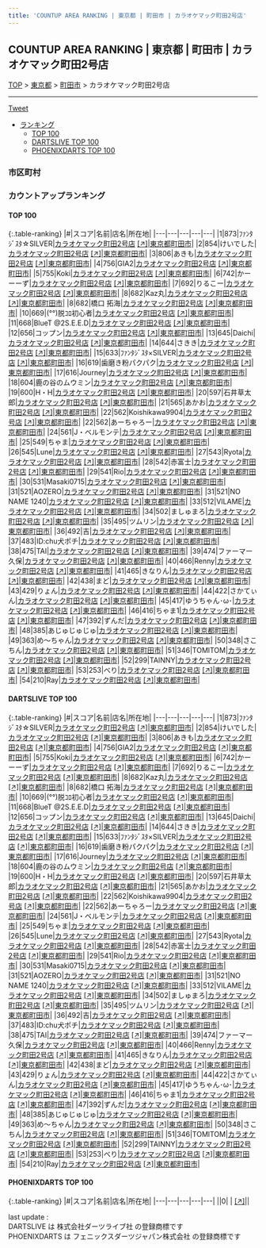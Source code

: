```yaml
---
title: 'COUNTUP AREA RANKING | 東京都 | 町田市 | カラオケマック町田2号店'
---
```

## COUNTUP AREA RANKING | 東京都 | 町田市 | カラオケマック町田2号店

[TOP](/darts/rank/) > [東京都](/darts/rank/東京都/) > [町田市](/darts/rank/東京都/町田市/) > カラオケマック町田2号店

___

<a href="https://twitter.com/share?ref_src=twsrc%5Etfw" data-text="COUNTUP AREA RANKING | 東京都町田市カラオケマック町田2号店" class="twitter-share-button" data-hashtags="DARTSLIVE,PHOENIXDARTS,darts,ダーツ" data-show-count="false">Tweet</a>

* [ランキング](#カウントアップランキング)
    * [TOP 100](#top-100)
    * [DARTSLIVE TOP 100](#dartslive-top-100)
    * [PHOENIXDARTS TOP 100](#phoenixdarts-top-100)

### 市区町村

<ul>

</ul>

### カウントアップランキング

#### TOP 100



{:.table-ranking}
|#|スコア|名前|店名|所在地|
|---|---|---|---|---|
|1|873|<span class="rank-name-dl">ﾌｧﾝﾀｼﾞｽﾀ☆SILVER</span>|<a href="/darts/rank/shops/df2ae448c9812f00a3f63593b5358cc4.html">カラオケマック町田2号店</a> <a href="https://search.dartslive.com/jp/shop/df2ae448c9812f00a3f63593b5358cc4">[↗]</a>|<a href="/darts/rank/東京都/町田市">東京都町田市</a>|
|2|854|<span class="rank-name-dl">けいでした</span>|<a href="/darts/rank/shops/df2ae448c9812f00a3f63593b5358cc4.html">カラオケマック町田2号店</a> <a href="https://search.dartslive.com/jp/shop/df2ae448c9812f00a3f63593b5358cc4">[↗]</a>|<a href="/darts/rank/東京都/町田市">東京都町田市</a>|
|3|806|<span class="rank-name-dl">あきも</span>|<a href="/darts/rank/shops/df2ae448c9812f00a3f63593b5358cc4.html">カラオケマック町田2号店</a> <a href="https://search.dartslive.com/jp/shop/df2ae448c9812f00a3f63593b5358cc4">[↗]</a>|<a href="/darts/rank/東京都/町田市">東京都町田市</a>|
|4|756|<span class="rank-name-dl">GIA2</span>|<a href="/darts/rank/shops/df2ae448c9812f00a3f63593b5358cc4.html">カラオケマック町田2号店</a> <a href="https://search.dartslive.com/jp/shop/df2ae448c9812f00a3f63593b5358cc4">[↗]</a>|<a href="/darts/rank/東京都/町田市">東京都町田市</a>|
|5|755|<span class="rank-name-dl">Koki</span>|<a href="/darts/rank/shops/df2ae448c9812f00a3f63593b5358cc4.html">カラオケマック町田2号店</a> <a href="https://search.dartslive.com/jp/shop/df2ae448c9812f00a3f63593b5358cc4">[↗]</a>|<a href="/darts/rank/東京都/町田市">東京都町田市</a>|
|6|742|<span class="rank-name-dl">かーーーず</span>|<a href="/darts/rank/shops/df2ae448c9812f00a3f63593b5358cc4.html">カラオケマック町田2号店</a> <a href="https://search.dartslive.com/jp/shop/df2ae448c9812f00a3f63593b5358cc4">[↗]</a>|<a href="/darts/rank/東京都/町田市">東京都町田市</a>|
|7|692|<span class="rank-name-dl">りるこー</span>|<a href="/darts/rank/shops/df2ae448c9812f00a3f63593b5358cc4.html">カラオケマック町田2号店</a> <a href="https://search.dartslive.com/jp/shop/df2ae448c9812f00a3f63593b5358cc4">[↗]</a>|<a href="/darts/rank/東京都/町田市">東京都町田市</a>|
|8|682|<span class="rank-name-dl">Kaz丸</span>|<a href="/darts/rank/shops/df2ae448c9812f00a3f63593b5358cc4.html">カラオケマック町田2号店</a> <a href="https://search.dartslive.com/jp/shop/df2ae448c9812f00a3f63593b5358cc4">[↗]</a>|<a href="/darts/rank/東京都/町田市">東京都町田市</a>|
|8|682|<span class="rank-name-dl">橋口 拓海</span>|<a href="/darts/rank/shops/df2ae448c9812f00a3f63593b5358cc4.html">カラオケマック町田2号店</a> <a href="https://search.dartslive.com/jp/shop/df2ae448c9812f00a3f63593b5358cc4">[↗]</a>|<a href="/darts/rank/東京都/町田市">東京都町田市</a>|
|10|669|<span class="rank-name-dl">(°°)脱ｺﾛ初心者</span>|<a href="/darts/rank/shops/df2ae448c9812f00a3f63593b5358cc4.html">カラオケマック町田2号店</a> <a href="https://search.dartslive.com/jp/shop/df2ae448c9812f00a3f63593b5358cc4">[↗]</a>|<a href="/darts/rank/東京都/町田市">東京都町田市</a>|
|11|668|<span class="rank-name-dl">BlueT @2S.E.E.D</span>|<a href="/darts/rank/shops/df2ae448c9812f00a3f63593b5358cc4.html">カラオケマック町田2号店</a> <a href="https://search.dartslive.com/jp/shop/df2ae448c9812f00a3f63593b5358cc4">[↗]</a>|<a href="/darts/rank/東京都/町田市">東京都町田市</a>|
|12|656|<span class="rank-name-dl">コップン</span>|<a href="/darts/rank/shops/df2ae448c9812f00a3f63593b5358cc4.html">カラオケマック町田2号店</a> <a href="https://search.dartslive.com/jp/shop/df2ae448c9812f00a3f63593b5358cc4">[↗]</a>|<a href="/darts/rank/東京都/町田市">東京都町田市</a>|
|13|645|<span class="rank-name-dl">Daichi</span>|<a href="/darts/rank/shops/df2ae448c9812f00a3f63593b5358cc4.html">カラオケマック町田2号店</a> <a href="https://search.dartslive.com/jp/shop/df2ae448c9812f00a3f63593b5358cc4">[↗]</a>|<a href="/darts/rank/東京都/町田市">東京都町田市</a>|
|14|644|<span class="rank-name-dl">さきき</span>|<a href="/darts/rank/shops/df2ae448c9812f00a3f63593b5358cc4.html">カラオケマック町田2号店</a> <a href="https://search.dartslive.com/jp/shop/df2ae448c9812f00a3f63593b5358cc4">[↗]</a>|<a href="/darts/rank/東京都/町田市">東京都町田市</a>|
|15|633|<span class="rank-name-dl">ﾌｧﾝﾀｼﾞｽﾀ×SILVER</span>|<a href="/darts/rank/shops/df2ae448c9812f00a3f63593b5358cc4.html">カラオケマック町田2号店</a> <a href="https://search.dartslive.com/jp/shop/df2ae448c9812f00a3f63593b5358cc4">[↗]</a>|<a href="/darts/rank/東京都/町田市">東京都町田市</a>|
|16|619|<span class="rank-name-dl">歯磨き粉パクパク</span>|<a href="/darts/rank/shops/df2ae448c9812f00a3f63593b5358cc4.html">カラオケマック町田2号店</a> <a href="https://search.dartslive.com/jp/shop/df2ae448c9812f00a3f63593b5358cc4">[↗]</a>|<a href="/darts/rank/東京都/町田市">東京都町田市</a>|
|17|616|<span class="rank-name-dl">Journey</span>|<a href="/darts/rank/shops/df2ae448c9812f00a3f63593b5358cc4.html">カラオケマック町田2号店</a> <a href="https://search.dartslive.com/jp/shop/df2ae448c9812f00a3f63593b5358cc4">[↗]</a>|<a href="/darts/rank/東京都/町田市">東京都町田市</a>|
|18|604|<span class="rank-name-dl">鹿の谷のムウミン</span>|<a href="/darts/rank/shops/df2ae448c9812f00a3f63593b5358cc4.html">カラオケマック町田2号店</a> <a href="https://search.dartslive.com/jp/shop/df2ae448c9812f00a3f63593b5358cc4">[↗]</a>|<a href="/darts/rank/東京都/町田市">東京都町田市</a>|
|19|600|<span class="rank-name-dl">H・H</span>|<a href="/darts/rank/shops/df2ae448c9812f00a3f63593b5358cc4.html">カラオケマック町田2号店</a> <a href="https://search.dartslive.com/jp/shop/df2ae448c9812f00a3f63593b5358cc4">[↗]</a>|<a href="/darts/rank/東京都/町田市">東京都町田市</a>|
|20|597|<span class="rank-name-dl">石井草太郎</span>|<a href="/darts/rank/shops/df2ae448c9812f00a3f63593b5358cc4.html">カラオケマック町田2号店</a> <a href="https://search.dartslive.com/jp/shop/df2ae448c9812f00a3f63593b5358cc4">[↗]</a>|<a href="/darts/rank/東京都/町田市">東京都町田市</a>|
|21|565|<span class="rank-name-dl">あかお</span>|<a href="/darts/rank/shops/df2ae448c9812f00a3f63593b5358cc4.html">カラオケマック町田2号店</a> <a href="https://search.dartslive.com/jp/shop/df2ae448c9812f00a3f63593b5358cc4">[↗]</a>|<a href="/darts/rank/東京都/町田市">東京都町田市</a>|
|22|562|<span class="rank-name-dl">Koishikawa9904</span>|<a href="/darts/rank/shops/df2ae448c9812f00a3f63593b5358cc4.html">カラオケマック町田2号店</a> <a href="https://search.dartslive.com/jp/shop/df2ae448c9812f00a3f63593b5358cc4">[↗]</a>|<a href="/darts/rank/東京都/町田市">東京都町田市</a>|
|22|562|<span class="rank-name-dl">あーちゃろー</span>|<a href="/darts/rank/shops/df2ae448c9812f00a3f63593b5358cc4.html">カラオケマック町田2号店</a> <a href="https://search.dartslive.com/jp/shop/df2ae448c9812f00a3f63593b5358cc4">[↗]</a>|<a href="/darts/rank/東京都/町田市">東京都町田市</a>|
|24|561|<span class="rank-name-dl">J・ベルモンテ</span>|<a href="/darts/rank/shops/df2ae448c9812f00a3f63593b5358cc4.html">カラオケマック町田2号店</a> <a href="https://search.dartslive.com/jp/shop/df2ae448c9812f00a3f63593b5358cc4">[↗]</a>|<a href="/darts/rank/東京都/町田市">東京都町田市</a>|
|25|549|<span class="rank-name-dl">ちゃま</span>|<a href="/darts/rank/shops/df2ae448c9812f00a3f63593b5358cc4.html">カラオケマック町田2号店</a> <a href="https://search.dartslive.com/jp/shop/df2ae448c9812f00a3f63593b5358cc4">[↗]</a>|<a href="/darts/rank/東京都/町田市">東京都町田市</a>|
|26|545|<span class="rank-name-dl">Lune</span>|<a href="/darts/rank/shops/df2ae448c9812f00a3f63593b5358cc4.html">カラオケマック町田2号店</a> <a href="https://search.dartslive.com/jp/shop/df2ae448c9812f00a3f63593b5358cc4">[↗]</a>|<a href="/darts/rank/東京都/町田市">東京都町田市</a>|
|27|543|<span class="rank-name-dl">Ryota</span>|<a href="/darts/rank/shops/df2ae448c9812f00a3f63593b5358cc4.html">カラオケマック町田2号店</a> <a href="https://search.dartslive.com/jp/shop/df2ae448c9812f00a3f63593b5358cc4">[↗]</a>|<a href="/darts/rank/東京都/町田市">東京都町田市</a>|
|28|542|<span class="rank-name-dl">赤富士</span>|<a href="/darts/rank/shops/df2ae448c9812f00a3f63593b5358cc4.html">カラオケマック町田2号店</a> <a href="https://search.dartslive.com/jp/shop/df2ae448c9812f00a3f63593b5358cc4">[↗]</a>|<a href="/darts/rank/東京都/町田市">東京都町田市</a>|
|29|541|<span class="rank-name-dl">Rio</span>|<a href="/darts/rank/shops/df2ae448c9812f00a3f63593b5358cc4.html">カラオケマック町田2号店</a> <a href="https://search.dartslive.com/jp/shop/df2ae448c9812f00a3f63593b5358cc4">[↗]</a>|<a href="/darts/rank/東京都/町田市">東京都町田市</a>|
|30|531|<span class="rank-name-dl">Masaki0715</span>|<a href="/darts/rank/shops/df2ae448c9812f00a3f63593b5358cc4.html">カラオケマック町田2号店</a> <a href="https://search.dartslive.com/jp/shop/df2ae448c9812f00a3f63593b5358cc4">[↗]</a>|<a href="/darts/rank/東京都/町田市">東京都町田市</a>|
|31|521|<span class="rank-name-dl">AOZERO</span>|<a href="/darts/rank/shops/df2ae448c9812f00a3f63593b5358cc4.html">カラオケマック町田2号店</a> <a href="https://search.dartslive.com/jp/shop/df2ae448c9812f00a3f63593b5358cc4">[↗]</a>|<a href="/darts/rank/東京都/町田市">東京都町田市</a>|
|31|521|<span class="rank-name-dl">NO NAME 1240</span>|<a href="/darts/rank/shops/df2ae448c9812f00a3f63593b5358cc4.html">カラオケマック町田2号店</a> <a href="https://search.dartslive.com/jp/shop/df2ae448c9812f00a3f63593b5358cc4">[↗]</a>|<a href="/darts/rank/東京都/町田市">東京都町田市</a>|
|33|512|<span class="rank-name-dl">VILAME</span>|<a href="/darts/rank/shops/df2ae448c9812f00a3f63593b5358cc4.html">カラオケマック町田2号店</a> <a href="https://search.dartslive.com/jp/shop/df2ae448c9812f00a3f63593b5358cc4">[↗]</a>|<a href="/darts/rank/東京都/町田市">東京都町田市</a>|
|34|502|<span class="rank-name-dl">ましゅまろ</span>|<a href="/darts/rank/shops/df2ae448c9812f00a3f63593b5358cc4.html">カラオケマック町田2号店</a> <a href="https://search.dartslive.com/jp/shop/df2ae448c9812f00a3f63593b5358cc4">[↗]</a>|<a href="/darts/rank/東京都/町田市">東京都町田市</a>|
|35|495|<span class="rank-name-dl">ツムリン</span>|<a href="/darts/rank/shops/df2ae448c9812f00a3f63593b5358cc4.html">カラオケマック町田2号店</a> <a href="https://search.dartslive.com/jp/shop/df2ae448c9812f00a3f63593b5358cc4">[↗]</a>|<a href="/darts/rank/東京都/町田市">東京都町田市</a>|
|36|492|<span class="rank-name-dl">吉</span>|<a href="/darts/rank/shops/df2ae448c9812f00a3f63593b5358cc4.html">カラオケマック町田2号店</a> <a href="https://search.dartslive.com/jp/shop/df2ae448c9812f00a3f63593b5358cc4">[↗]</a>|<a href="/darts/rank/東京都/町田市">東京都町田市</a>|
|37|483|<span class="rank-name-dl">ID:chu犬ポチ</span>|<a href="/darts/rank/shops/df2ae448c9812f00a3f63593b5358cc4.html">カラオケマック町田2号店</a> <a href="https://search.dartslive.com/jp/shop/df2ae448c9812f00a3f63593b5358cc4">[↗]</a>|<a href="/darts/rank/東京都/町田市">東京都町田市</a>|
|38|475|<span class="rank-name-dl">TAI</span>|<a href="/darts/rank/shops/df2ae448c9812f00a3f63593b5358cc4.html">カラオケマック町田2号店</a> <a href="https://search.dartslive.com/jp/shop/df2ae448c9812f00a3f63593b5358cc4">[↗]</a>|<a href="/darts/rank/東京都/町田市">東京都町田市</a>|
|39|474|<span class="rank-name-dl">ファーマー久保</span>|<a href="/darts/rank/shops/df2ae448c9812f00a3f63593b5358cc4.html">カラオケマック町田2号店</a> <a href="https://search.dartslive.com/jp/shop/df2ae448c9812f00a3f63593b5358cc4">[↗]</a>|<a href="/darts/rank/東京都/町田市">東京都町田市</a>|
|40|466|<span class="rank-name-dl">Renny</span>|<a href="/darts/rank/shops/df2ae448c9812f00a3f63593b5358cc4.html">カラオケマック町田2号店</a> <a href="https://search.dartslive.com/jp/shop/df2ae448c9812f00a3f63593b5358cc4">[↗]</a>|<a href="/darts/rank/東京都/町田市">東京都町田市</a>|
|41|465|<span class="rank-name-dl">きなりん</span>|<a href="/darts/rank/shops/df2ae448c9812f00a3f63593b5358cc4.html">カラオケマック町田2号店</a> <a href="https://search.dartslive.com/jp/shop/df2ae448c9812f00a3f63593b5358cc4">[↗]</a>|<a href="/darts/rank/東京都/町田市">東京都町田市</a>|
|42|438|<span class="rank-name-dl">まど</span>|<a href="/darts/rank/shops/df2ae448c9812f00a3f63593b5358cc4.html">カラオケマック町田2号店</a> <a href="https://search.dartslive.com/jp/shop/df2ae448c9812f00a3f63593b5358cc4">[↗]</a>|<a href="/darts/rank/東京都/町田市">東京都町田市</a>|
|43|429|<span class="rank-name-dl">りょん</span>|<a href="/darts/rank/shops/df2ae448c9812f00a3f63593b5358cc4.html">カラオケマック町田2号店</a> <a href="https://search.dartslive.com/jp/shop/df2ae448c9812f00a3f63593b5358cc4">[↗]</a>|<a href="/darts/rank/東京都/町田市">東京都町田市</a>|
|44|422|<span class="rank-name-dl">さかてぃん</span>|<a href="/darts/rank/shops/df2ae448c9812f00a3f63593b5358cc4.html">カラオケマック町田2号店</a> <a href="https://search.dartslive.com/jp/shop/df2ae448c9812f00a3f63593b5358cc4">[↗]</a>|<a href="/darts/rank/東京都/町田市">東京都町田市</a>|
|45|417|<span class="rank-name-dl">ゆうちゃん･ω･</span>|<a href="/darts/rank/shops/df2ae448c9812f00a3f63593b5358cc4.html">カラオケマック町田2号店</a> <a href="https://search.dartslive.com/jp/shop/df2ae448c9812f00a3f63593b5358cc4">[↗]</a>|<a href="/darts/rank/東京都/町田市">東京都町田市</a>|
|46|416|<span class="rank-name-dl">ちゃま1</span>|<a href="/darts/rank/shops/df2ae448c9812f00a3f63593b5358cc4.html">カラオケマック町田2号店</a> <a href="https://search.dartslive.com/jp/shop/df2ae448c9812f00a3f63593b5358cc4">[↗]</a>|<a href="/darts/rank/東京都/町田市">東京都町田市</a>|
|47|392|<span class="rank-name-dl">ずんだ</span>|<a href="/darts/rank/shops/df2ae448c9812f00a3f63593b5358cc4.html">カラオケマック町田2号店</a> <a href="https://search.dartslive.com/jp/shop/df2ae448c9812f00a3f63593b5358cc4">[↗]</a>|<a href="/darts/rank/東京都/町田市">東京都町田市</a>|
|48|385|<span class="rank-name-dl">あじゅじゅじゅ</span>|<a href="/darts/rank/shops/df2ae448c9812f00a3f63593b5358cc4.html">カラオケマック町田2号店</a> <a href="https://search.dartslive.com/jp/shop/df2ae448c9812f00a3f63593b5358cc4">[↗]</a>|<a href="/darts/rank/東京都/町田市">東京都町田市</a>|
|49|363|<span class="rank-name-dl">め〜ちゃん</span>|<a href="/darts/rank/shops/df2ae448c9812f00a3f63593b5358cc4.html">カラオケマック町田2号店</a> <a href="https://search.dartslive.com/jp/shop/df2ae448c9812f00a3f63593b5358cc4">[↗]</a>|<a href="/darts/rank/東京都/町田市">東京都町田市</a>|
|50|348|<span class="rank-name-dl">さこちん</span>|<a href="/darts/rank/shops/df2ae448c9812f00a3f63593b5358cc4.html">カラオケマック町田2号店</a> <a href="https://search.dartslive.com/jp/shop/df2ae448c9812f00a3f63593b5358cc4">[↗]</a>|<a href="/darts/rank/東京都/町田市">東京都町田市</a>|
|51|346|<span class="rank-name-dl">TOMlTOM</span>|<a href="/darts/rank/shops/df2ae448c9812f00a3f63593b5358cc4.html">カラオケマック町田2号店</a> <a href="https://search.dartslive.com/jp/shop/df2ae448c9812f00a3f63593b5358cc4">[↗]</a>|<a href="/darts/rank/東京都/町田市">東京都町田市</a>|
|52|299|<span class="rank-name-dl">TAINNY</span>|<a href="/darts/rank/shops/df2ae448c9812f00a3f63593b5358cc4.html">カラオケマック町田2号店</a> <a href="https://search.dartslive.com/jp/shop/df2ae448c9812f00a3f63593b5358cc4">[↗]</a>|<a href="/darts/rank/東京都/町田市">東京都町田市</a>|
|53|253|<span class="rank-name-dl">べり</span>|<a href="/darts/rank/shops/df2ae448c9812f00a3f63593b5358cc4.html">カラオケマック町田2号店</a> <a href="https://search.dartslive.com/jp/shop/df2ae448c9812f00a3f63593b5358cc4">[↗]</a>|<a href="/darts/rank/東京都/町田市">東京都町田市</a>|
|54|210|<span class="rank-name-dl">Ray</span>|<a href="/darts/rank/shops/df2ae448c9812f00a3f63593b5358cc4.html">カラオケマック町田2号店</a> <a href="https://search.dartslive.com/jp/shop/df2ae448c9812f00a3f63593b5358cc4">[↗]</a>|<a href="/darts/rank/東京都/町田市">東京都町田市</a>|


#### DARTSLIVE TOP 100



{:.table-ranking}
|#|スコア|名前|店名|所在地|
|---|---|---|---|---|
|1|873|<span class="rank-name-dl">ﾌｧﾝﾀｼﾞｽﾀ☆SILVER</span>|<a href="/darts/rank/shops/df2ae448c9812f00a3f63593b5358cc4.html">カラオケマック町田2号店</a> <a href="https://search.dartslive.com/jp/shop/df2ae448c9812f00a3f63593b5358cc4">[↗]</a>|<a href="/darts/rank/東京都/町田市">東京都町田市</a>|
|2|854|<span class="rank-name-dl">けいでした</span>|<a href="/darts/rank/shops/df2ae448c9812f00a3f63593b5358cc4.html">カラオケマック町田2号店</a> <a href="https://search.dartslive.com/jp/shop/df2ae448c9812f00a3f63593b5358cc4">[↗]</a>|<a href="/darts/rank/東京都/町田市">東京都町田市</a>|
|3|806|<span class="rank-name-dl">あきも</span>|<a href="/darts/rank/shops/df2ae448c9812f00a3f63593b5358cc4.html">カラオケマック町田2号店</a> <a href="https://search.dartslive.com/jp/shop/df2ae448c9812f00a3f63593b5358cc4">[↗]</a>|<a href="/darts/rank/東京都/町田市">東京都町田市</a>|
|4|756|<span class="rank-name-dl">GIA2</span>|<a href="/darts/rank/shops/df2ae448c9812f00a3f63593b5358cc4.html">カラオケマック町田2号店</a> <a href="https://search.dartslive.com/jp/shop/df2ae448c9812f00a3f63593b5358cc4">[↗]</a>|<a href="/darts/rank/東京都/町田市">東京都町田市</a>|
|5|755|<span class="rank-name-dl">Koki</span>|<a href="/darts/rank/shops/df2ae448c9812f00a3f63593b5358cc4.html">カラオケマック町田2号店</a> <a href="https://search.dartslive.com/jp/shop/df2ae448c9812f00a3f63593b5358cc4">[↗]</a>|<a href="/darts/rank/東京都/町田市">東京都町田市</a>|
|6|742|<span class="rank-name-dl">かーーーず</span>|<a href="/darts/rank/shops/df2ae448c9812f00a3f63593b5358cc4.html">カラオケマック町田2号店</a> <a href="https://search.dartslive.com/jp/shop/df2ae448c9812f00a3f63593b5358cc4">[↗]</a>|<a href="/darts/rank/東京都/町田市">東京都町田市</a>|
|7|692|<span class="rank-name-dl">りるこー</span>|<a href="/darts/rank/shops/df2ae448c9812f00a3f63593b5358cc4.html">カラオケマック町田2号店</a> <a href="https://search.dartslive.com/jp/shop/df2ae448c9812f00a3f63593b5358cc4">[↗]</a>|<a href="/darts/rank/東京都/町田市">東京都町田市</a>|
|8|682|<span class="rank-name-dl">Kaz丸</span>|<a href="/darts/rank/shops/df2ae448c9812f00a3f63593b5358cc4.html">カラオケマック町田2号店</a> <a href="https://search.dartslive.com/jp/shop/df2ae448c9812f00a3f63593b5358cc4">[↗]</a>|<a href="/darts/rank/東京都/町田市">東京都町田市</a>|
|8|682|<span class="rank-name-dl">橋口 拓海</span>|<a href="/darts/rank/shops/df2ae448c9812f00a3f63593b5358cc4.html">カラオケマック町田2号店</a> <a href="https://search.dartslive.com/jp/shop/df2ae448c9812f00a3f63593b5358cc4">[↗]</a>|<a href="/darts/rank/東京都/町田市">東京都町田市</a>|
|10|669|<span class="rank-name-dl">(°°)脱ｺﾛ初心者</span>|<a href="/darts/rank/shops/df2ae448c9812f00a3f63593b5358cc4.html">カラオケマック町田2号店</a> <a href="https://search.dartslive.com/jp/shop/df2ae448c9812f00a3f63593b5358cc4">[↗]</a>|<a href="/darts/rank/東京都/町田市">東京都町田市</a>|
|11|668|<span class="rank-name-dl">BlueT @2S.E.E.D</span>|<a href="/darts/rank/shops/df2ae448c9812f00a3f63593b5358cc4.html">カラオケマック町田2号店</a> <a href="https://search.dartslive.com/jp/shop/df2ae448c9812f00a3f63593b5358cc4">[↗]</a>|<a href="/darts/rank/東京都/町田市">東京都町田市</a>|
|12|656|<span class="rank-name-dl">コップン</span>|<a href="/darts/rank/shops/df2ae448c9812f00a3f63593b5358cc4.html">カラオケマック町田2号店</a> <a href="https://search.dartslive.com/jp/shop/df2ae448c9812f00a3f63593b5358cc4">[↗]</a>|<a href="/darts/rank/東京都/町田市">東京都町田市</a>|
|13|645|<span class="rank-name-dl">Daichi</span>|<a href="/darts/rank/shops/df2ae448c9812f00a3f63593b5358cc4.html">カラオケマック町田2号店</a> <a href="https://search.dartslive.com/jp/shop/df2ae448c9812f00a3f63593b5358cc4">[↗]</a>|<a href="/darts/rank/東京都/町田市">東京都町田市</a>|
|14|644|<span class="rank-name-dl">さきき</span>|<a href="/darts/rank/shops/df2ae448c9812f00a3f63593b5358cc4.html">カラオケマック町田2号店</a> <a href="https://search.dartslive.com/jp/shop/df2ae448c9812f00a3f63593b5358cc4">[↗]</a>|<a href="/darts/rank/東京都/町田市">東京都町田市</a>|
|15|633|<span class="rank-name-dl">ﾌｧﾝﾀｼﾞｽﾀ×SILVER</span>|<a href="/darts/rank/shops/df2ae448c9812f00a3f63593b5358cc4.html">カラオケマック町田2号店</a> <a href="https://search.dartslive.com/jp/shop/df2ae448c9812f00a3f63593b5358cc4">[↗]</a>|<a href="/darts/rank/東京都/町田市">東京都町田市</a>|
|16|619|<span class="rank-name-dl">歯磨き粉パクパク</span>|<a href="/darts/rank/shops/df2ae448c9812f00a3f63593b5358cc4.html">カラオケマック町田2号店</a> <a href="https://search.dartslive.com/jp/shop/df2ae448c9812f00a3f63593b5358cc4">[↗]</a>|<a href="/darts/rank/東京都/町田市">東京都町田市</a>|
|17|616|<span class="rank-name-dl">Journey</span>|<a href="/darts/rank/shops/df2ae448c9812f00a3f63593b5358cc4.html">カラオケマック町田2号店</a> <a href="https://search.dartslive.com/jp/shop/df2ae448c9812f00a3f63593b5358cc4">[↗]</a>|<a href="/darts/rank/東京都/町田市">東京都町田市</a>|
|18|604|<span class="rank-name-dl">鹿の谷のムウミン</span>|<a href="/darts/rank/shops/df2ae448c9812f00a3f63593b5358cc4.html">カラオケマック町田2号店</a> <a href="https://search.dartslive.com/jp/shop/df2ae448c9812f00a3f63593b5358cc4">[↗]</a>|<a href="/darts/rank/東京都/町田市">東京都町田市</a>|
|19|600|<span class="rank-name-dl">H・H</span>|<a href="/darts/rank/shops/df2ae448c9812f00a3f63593b5358cc4.html">カラオケマック町田2号店</a> <a href="https://search.dartslive.com/jp/shop/df2ae448c9812f00a3f63593b5358cc4">[↗]</a>|<a href="/darts/rank/東京都/町田市">東京都町田市</a>|
|20|597|<span class="rank-name-dl">石井草太郎</span>|<a href="/darts/rank/shops/df2ae448c9812f00a3f63593b5358cc4.html">カラオケマック町田2号店</a> <a href="https://search.dartslive.com/jp/shop/df2ae448c9812f00a3f63593b5358cc4">[↗]</a>|<a href="/darts/rank/東京都/町田市">東京都町田市</a>|
|21|565|<span class="rank-name-dl">あかお</span>|<a href="/darts/rank/shops/df2ae448c9812f00a3f63593b5358cc4.html">カラオケマック町田2号店</a> <a href="https://search.dartslive.com/jp/shop/df2ae448c9812f00a3f63593b5358cc4">[↗]</a>|<a href="/darts/rank/東京都/町田市">東京都町田市</a>|
|22|562|<span class="rank-name-dl">Koishikawa9904</span>|<a href="/darts/rank/shops/df2ae448c9812f00a3f63593b5358cc4.html">カラオケマック町田2号店</a> <a href="https://search.dartslive.com/jp/shop/df2ae448c9812f00a3f63593b5358cc4">[↗]</a>|<a href="/darts/rank/東京都/町田市">東京都町田市</a>|
|22|562|<span class="rank-name-dl">あーちゃろー</span>|<a href="/darts/rank/shops/df2ae448c9812f00a3f63593b5358cc4.html">カラオケマック町田2号店</a> <a href="https://search.dartslive.com/jp/shop/df2ae448c9812f00a3f63593b5358cc4">[↗]</a>|<a href="/darts/rank/東京都/町田市">東京都町田市</a>|
|24|561|<span class="rank-name-dl">J・ベルモンテ</span>|<a href="/darts/rank/shops/df2ae448c9812f00a3f63593b5358cc4.html">カラオケマック町田2号店</a> <a href="https://search.dartslive.com/jp/shop/df2ae448c9812f00a3f63593b5358cc4">[↗]</a>|<a href="/darts/rank/東京都/町田市">東京都町田市</a>|
|25|549|<span class="rank-name-dl">ちゃま</span>|<a href="/darts/rank/shops/df2ae448c9812f00a3f63593b5358cc4.html">カラオケマック町田2号店</a> <a href="https://search.dartslive.com/jp/shop/df2ae448c9812f00a3f63593b5358cc4">[↗]</a>|<a href="/darts/rank/東京都/町田市">東京都町田市</a>|
|26|545|<span class="rank-name-dl">Lune</span>|<a href="/darts/rank/shops/df2ae448c9812f00a3f63593b5358cc4.html">カラオケマック町田2号店</a> <a href="https://search.dartslive.com/jp/shop/df2ae448c9812f00a3f63593b5358cc4">[↗]</a>|<a href="/darts/rank/東京都/町田市">東京都町田市</a>|
|27|543|<span class="rank-name-dl">Ryota</span>|<a href="/darts/rank/shops/df2ae448c9812f00a3f63593b5358cc4.html">カラオケマック町田2号店</a> <a href="https://search.dartslive.com/jp/shop/df2ae448c9812f00a3f63593b5358cc4">[↗]</a>|<a href="/darts/rank/東京都/町田市">東京都町田市</a>|
|28|542|<span class="rank-name-dl">赤富士</span>|<a href="/darts/rank/shops/df2ae448c9812f00a3f63593b5358cc4.html">カラオケマック町田2号店</a> <a href="https://search.dartslive.com/jp/shop/df2ae448c9812f00a3f63593b5358cc4">[↗]</a>|<a href="/darts/rank/東京都/町田市">東京都町田市</a>|
|29|541|<span class="rank-name-dl">Rio</span>|<a href="/darts/rank/shops/df2ae448c9812f00a3f63593b5358cc4.html">カラオケマック町田2号店</a> <a href="https://search.dartslive.com/jp/shop/df2ae448c9812f00a3f63593b5358cc4">[↗]</a>|<a href="/darts/rank/東京都/町田市">東京都町田市</a>|
|30|531|<span class="rank-name-dl">Masaki0715</span>|<a href="/darts/rank/shops/df2ae448c9812f00a3f63593b5358cc4.html">カラオケマック町田2号店</a> <a href="https://search.dartslive.com/jp/shop/df2ae448c9812f00a3f63593b5358cc4">[↗]</a>|<a href="/darts/rank/東京都/町田市">東京都町田市</a>|
|31|521|<span class="rank-name-dl">AOZERO</span>|<a href="/darts/rank/shops/df2ae448c9812f00a3f63593b5358cc4.html">カラオケマック町田2号店</a> <a href="https://search.dartslive.com/jp/shop/df2ae448c9812f00a3f63593b5358cc4">[↗]</a>|<a href="/darts/rank/東京都/町田市">東京都町田市</a>|
|31|521|<span class="rank-name-dl">NO NAME 1240</span>|<a href="/darts/rank/shops/df2ae448c9812f00a3f63593b5358cc4.html">カラオケマック町田2号店</a> <a href="https://search.dartslive.com/jp/shop/df2ae448c9812f00a3f63593b5358cc4">[↗]</a>|<a href="/darts/rank/東京都/町田市">東京都町田市</a>|
|33|512|<span class="rank-name-dl">VILAME</span>|<a href="/darts/rank/shops/df2ae448c9812f00a3f63593b5358cc4.html">カラオケマック町田2号店</a> <a href="https://search.dartslive.com/jp/shop/df2ae448c9812f00a3f63593b5358cc4">[↗]</a>|<a href="/darts/rank/東京都/町田市">東京都町田市</a>|
|34|502|<span class="rank-name-dl">ましゅまろ</span>|<a href="/darts/rank/shops/df2ae448c9812f00a3f63593b5358cc4.html">カラオケマック町田2号店</a> <a href="https://search.dartslive.com/jp/shop/df2ae448c9812f00a3f63593b5358cc4">[↗]</a>|<a href="/darts/rank/東京都/町田市">東京都町田市</a>|
|35|495|<span class="rank-name-dl">ツムリン</span>|<a href="/darts/rank/shops/df2ae448c9812f00a3f63593b5358cc4.html">カラオケマック町田2号店</a> <a href="https://search.dartslive.com/jp/shop/df2ae448c9812f00a3f63593b5358cc4">[↗]</a>|<a href="/darts/rank/東京都/町田市">東京都町田市</a>|
|36|492|<span class="rank-name-dl">吉</span>|<a href="/darts/rank/shops/df2ae448c9812f00a3f63593b5358cc4.html">カラオケマック町田2号店</a> <a href="https://search.dartslive.com/jp/shop/df2ae448c9812f00a3f63593b5358cc4">[↗]</a>|<a href="/darts/rank/東京都/町田市">東京都町田市</a>|
|37|483|<span class="rank-name-dl">ID:chu犬ポチ</span>|<a href="/darts/rank/shops/df2ae448c9812f00a3f63593b5358cc4.html">カラオケマック町田2号店</a> <a href="https://search.dartslive.com/jp/shop/df2ae448c9812f00a3f63593b5358cc4">[↗]</a>|<a href="/darts/rank/東京都/町田市">東京都町田市</a>|
|38|475|<span class="rank-name-dl">TAI</span>|<a href="/darts/rank/shops/df2ae448c9812f00a3f63593b5358cc4.html">カラオケマック町田2号店</a> <a href="https://search.dartslive.com/jp/shop/df2ae448c9812f00a3f63593b5358cc4">[↗]</a>|<a href="/darts/rank/東京都/町田市">東京都町田市</a>|
|39|474|<span class="rank-name-dl">ファーマー久保</span>|<a href="/darts/rank/shops/df2ae448c9812f00a3f63593b5358cc4.html">カラオケマック町田2号店</a> <a href="https://search.dartslive.com/jp/shop/df2ae448c9812f00a3f63593b5358cc4">[↗]</a>|<a href="/darts/rank/東京都/町田市">東京都町田市</a>|
|40|466|<span class="rank-name-dl">Renny</span>|<a href="/darts/rank/shops/df2ae448c9812f00a3f63593b5358cc4.html">カラオケマック町田2号店</a> <a href="https://search.dartslive.com/jp/shop/df2ae448c9812f00a3f63593b5358cc4">[↗]</a>|<a href="/darts/rank/東京都/町田市">東京都町田市</a>|
|41|465|<span class="rank-name-dl">きなりん</span>|<a href="/darts/rank/shops/df2ae448c9812f00a3f63593b5358cc4.html">カラオケマック町田2号店</a> <a href="https://search.dartslive.com/jp/shop/df2ae448c9812f00a3f63593b5358cc4">[↗]</a>|<a href="/darts/rank/東京都/町田市">東京都町田市</a>|
|42|438|<span class="rank-name-dl">まど</span>|<a href="/darts/rank/shops/df2ae448c9812f00a3f63593b5358cc4.html">カラオケマック町田2号店</a> <a href="https://search.dartslive.com/jp/shop/df2ae448c9812f00a3f63593b5358cc4">[↗]</a>|<a href="/darts/rank/東京都/町田市">東京都町田市</a>|
|43|429|<span class="rank-name-dl">りょん</span>|<a href="/darts/rank/shops/df2ae448c9812f00a3f63593b5358cc4.html">カラオケマック町田2号店</a> <a href="https://search.dartslive.com/jp/shop/df2ae448c9812f00a3f63593b5358cc4">[↗]</a>|<a href="/darts/rank/東京都/町田市">東京都町田市</a>|
|44|422|<span class="rank-name-dl">さかてぃん</span>|<a href="/darts/rank/shops/df2ae448c9812f00a3f63593b5358cc4.html">カラオケマック町田2号店</a> <a href="https://search.dartslive.com/jp/shop/df2ae448c9812f00a3f63593b5358cc4">[↗]</a>|<a href="/darts/rank/東京都/町田市">東京都町田市</a>|
|45|417|<span class="rank-name-dl">ゆうちゃん･ω･</span>|<a href="/darts/rank/shops/df2ae448c9812f00a3f63593b5358cc4.html">カラオケマック町田2号店</a> <a href="https://search.dartslive.com/jp/shop/df2ae448c9812f00a3f63593b5358cc4">[↗]</a>|<a href="/darts/rank/東京都/町田市">東京都町田市</a>|
|46|416|<span class="rank-name-dl">ちゃま1</span>|<a href="/darts/rank/shops/df2ae448c9812f00a3f63593b5358cc4.html">カラオケマック町田2号店</a> <a href="https://search.dartslive.com/jp/shop/df2ae448c9812f00a3f63593b5358cc4">[↗]</a>|<a href="/darts/rank/東京都/町田市">東京都町田市</a>|
|47|392|<span class="rank-name-dl">ずんだ</span>|<a href="/darts/rank/shops/df2ae448c9812f00a3f63593b5358cc4.html">カラオケマック町田2号店</a> <a href="https://search.dartslive.com/jp/shop/df2ae448c9812f00a3f63593b5358cc4">[↗]</a>|<a href="/darts/rank/東京都/町田市">東京都町田市</a>|
|48|385|<span class="rank-name-dl">あじゅじゅじゅ</span>|<a href="/darts/rank/shops/df2ae448c9812f00a3f63593b5358cc4.html">カラオケマック町田2号店</a> <a href="https://search.dartslive.com/jp/shop/df2ae448c9812f00a3f63593b5358cc4">[↗]</a>|<a href="/darts/rank/東京都/町田市">東京都町田市</a>|
|49|363|<span class="rank-name-dl">め〜ちゃん</span>|<a href="/darts/rank/shops/df2ae448c9812f00a3f63593b5358cc4.html">カラオケマック町田2号店</a> <a href="https://search.dartslive.com/jp/shop/df2ae448c9812f00a3f63593b5358cc4">[↗]</a>|<a href="/darts/rank/東京都/町田市">東京都町田市</a>|
|50|348|<span class="rank-name-dl">さこちん</span>|<a href="/darts/rank/shops/df2ae448c9812f00a3f63593b5358cc4.html">カラオケマック町田2号店</a> <a href="https://search.dartslive.com/jp/shop/df2ae448c9812f00a3f63593b5358cc4">[↗]</a>|<a href="/darts/rank/東京都/町田市">東京都町田市</a>|
|51|346|<span class="rank-name-dl">TOMlTOM</span>|<a href="/darts/rank/shops/df2ae448c9812f00a3f63593b5358cc4.html">カラオケマック町田2号店</a> <a href="https://search.dartslive.com/jp/shop/df2ae448c9812f00a3f63593b5358cc4">[↗]</a>|<a href="/darts/rank/東京都/町田市">東京都町田市</a>|
|52|299|<span class="rank-name-dl">TAINNY</span>|<a href="/darts/rank/shops/df2ae448c9812f00a3f63593b5358cc4.html">カラオケマック町田2号店</a> <a href="https://search.dartslive.com/jp/shop/df2ae448c9812f00a3f63593b5358cc4">[↗]</a>|<a href="/darts/rank/東京都/町田市">東京都町田市</a>|
|53|253|<span class="rank-name-dl">べり</span>|<a href="/darts/rank/shops/df2ae448c9812f00a3f63593b5358cc4.html">カラオケマック町田2号店</a> <a href="https://search.dartslive.com/jp/shop/df2ae448c9812f00a3f63593b5358cc4">[↗]</a>|<a href="/darts/rank/東京都/町田市">東京都町田市</a>|
|54|210|<span class="rank-name-dl">Ray</span>|<a href="/darts/rank/shops/df2ae448c9812f00a3f63593b5358cc4.html">カラオケマック町田2号店</a> <a href="https://search.dartslive.com/jp/shop/df2ae448c9812f00a3f63593b5358cc4">[↗]</a>|<a href="/darts/rank/東京都/町田市">東京都町田市</a>|


#### PHOENIXDARTS TOP 100



{:.table-ranking}
|#|スコア|名前|店名|所在地|
|---|---|---|---|---|
||0|<span class="rank-name-dl"> </span>|<a href="/darts/rank/shops/.html"></a> <a href="">[↗]</a>|<a href="/darts/rank//"></a>|


<div class="footer border-top border-gray-light mt-5 pt-3 text-right text-gray">
    last update : <span style="font-weight: italic" id="foot_last_modified"></span><br />
    DARTSLIVE は 株式会社ダーツライブ社 の登録商標です<br />
    PHOENIXDARTS は フェニックスダーツジャパン株式会社 の登録商標です<br />
</div>

<script src="https://cdnjs.cloudflare.com/ajax/libs/jquery.tablesorter/2.31.3/js/jquery.tablesorter.min.js" integrity="sha512-qzgd5cYSZcosqpzpn7zF2ZId8f/8CHmFKZ8j7mU4OUXTNRd5g+ZHBPsgKEwoqxCtdQvExE5LprwwPAgoicguNg==" crossorigin="anonymous" referrerpolicy="no-referrer"></script>
<link rel="stylesheet" href="https://cdnjs.cloudflare.com/ajax/libs/jquery.tablesorter/2.31.3/css/theme.default.min.css" integrity="sha512-wghhOJkjQX0Lh3NSWvNKeZ0ZpNn+SPVXX1Qyc9OCaogADktxrBiBdKGDoqVUOyhStvMBmJQ8ZdMHiR3wuEq8+w==" crossorigin="anonymous" referrerpolicy="no-referrer" />
<script>
$(function() {
    $(".table-ranking").tablesorter({sortList:[[0, 0]]});
    $("#foot_last_modified").text(formatDate(new Date(document.lastModified), 'yyyy-MM-dd HH:mm:ss'));
});
</script>

<script async src="https://platform.twitter.com/widgets.js" charset="utf-8"></script>